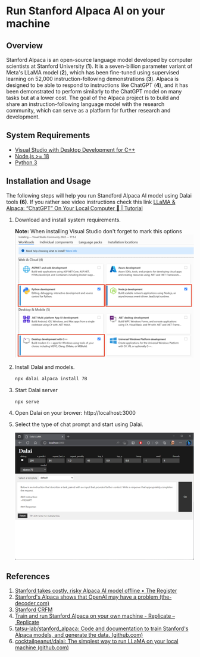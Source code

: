 # Run Stanford Alpaca AI on your machine

## Overview

Stanford Alpaca is an open-source language model developed by computer scientists at Stanford University (**1**). It is a seven-billion parameter variant of Meta's LLaMA model (**2**), which has been fine-tuned using supervised learning on 52,000 instruction-following demonstrations (**3**). Alpaca is designed to be able to respond to instructions like ChatGPT (**4**), and it has been demonstrated to perform similarly to the ChatGPT model on many tasks but at a lower cost. The goal of the Alpaca project is to build and share an instruction-following language model with the research community, which can serve as a platform for further research and development.

## System Requirements

- [Visual Studio with Desktop Development for C++](https://visualstudio.microsoft.com/downloads/)
- [Node.js >= 18](https://nodejs.org/en/download)
- [Python 3](https://www.python.org/downloads/)

## Installation and Usage

The following steps will help you run Standford Alpaca AI model using Dalai tools **(6)**.
If you rather see video instructions check this link [LLaMA & Alpaca: “ChatGPT” On Your Local Computer 🤯 | Tutorial](https://www.youtube.com/watch?v=kT_-qUxrlOU&ab_channel=MartinThissen)

1. Download and install system requirements.

    **Note:** When installing Visual Studio don't forget to mark this options ![Visual Studio Components](./vs.png)

2. Install Dalai and models.

    ```bash
    npx dalai alpaca install 7B
    ```

3. Start Dalai server

    ```bash
    npx serve
    ```
4. Open Dalai on your brower: http://localhost:3000

5. Select the type of chat prompt and start using Dalai. 

    ![Dalai Browser](./browser-01.png)
## References

1. [Stanford takes costly, risky Alpaca AI model offline • The Register](https://www.theregister.com/2023/03/21/stanford_ai_alpaca_taken_offline/)
2. [Stanford's Alpaca shows that OpenAI may have a problem (the-decoder.com)](https://the-decoder.com/stanfords-alpaca-shows-that-openai-may-have-a-problem/)
3. [Stanford CRFM](https://crfm.stanford.edu/2023/03/13/alpaca.html)
4. [Train and run Stanford Alpaca on your own machine - Replicate – Replicate](https://replicate.com/blog/replicate-alpaca)
5. [tatsu-lab/stanford_alpaca: Code and documentation to train Stanford's Alpaca models, and generate the data. (github.com)](https://github.com/tatsu-lab/stanford_alpaca)
6. [cocktailpeanut/dalai: The simplest way to run LLaMA on your local machine (github.com)](https://github.com/cocktailpeanut/dalai)
